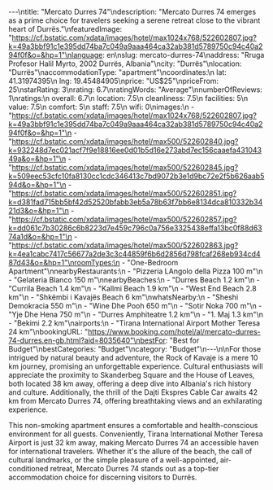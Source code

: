 ---\ntitle: "Mercato Durres 74"\ndescription: "Mercato Durres 74 emerges as a prime choice for travelers seeking a serene retreat close to the vibrant heart of Durrës."\nfeaturedImage: "https://cf.bstatic.com/xdata/images/hotel/max1024x768/522602807.jpg?k=49a3bbf91c1e395dd74ba7c049a9aaa464ca32ab381d5789750c94c40a294f0f&o=&hp=1"\nlanguage: en\nslug: mercato-durres-74\naddress: "Rruga Profesor Halil Myrto, 2002 Durrës, Albania"\ncity: "Durrës"\nlocation: "Durrës"\naccommodationType: "apartment"\ncoordinates:\n  lat: 41.31974395\n  lng: 19.45484905\nprice: "US$25"\npriceFrom: 25\nstarRating: 3\nrating: 6.7\nratingWords: "Average"\nnumberOfReviews: 1\nratings:\n  overall: 6.7\n  location: 7.5\n  cleanliness: 7.5\n  facilities: 5\n  value: 7.5\n  comfort: 5\n  staff: 7.5\n  wifi: 0\nimages:\n  - "https://cf.bstatic.com/xdata/images/hotel/max1024x768/522602807.jpg?k=49a3bbf91c1e395dd74ba7c049a9aaa464ca32ab381d5789750c94c40a294f0f&o=&hp=1"\n  - "https://cf.bstatic.com/xdata/images/hotel/max500/522602840.jpg?k=932248d7ec021acf7f9e18816ee0d01b5d16e273abd7ec156caaefa43104349a&o=&hp=1"\n  - "https://cf.bstatic.com/xdata/images/hotel/max500/522602845.jpg?k=509eec53cfc10fa8130cc1cdc346413c7bd9072b3e1d9bc72e2f5b626aab594d&o=&hp=1"\n  - "https://cf.bstatic.com/xdata/images/hotel/max500/522602851.jpg?k=d381fad715bb5bf42d52520bfabb3eb5a78b63f7bb6e8134dca810332b3421d3&o=&hp=1"\n  - "https://cf.bstatic.com/xdata/images/hotel/max500/522602857.jpg?k=dd061c7b30286c6b8223d7e459c796c0a756e3325438effa13bc0f88d6374a1d&o=&hp=1"\n  - "https://cf.bstatic.com/xdata/images/hotel/max500/522602863.jpg?k=4ea1cabc7417c56677a2de3c3c44859f6b6d2856d798fcaf268eb934cd487d43&o=&hp=1"\nroomTypes:\n  - "One-Bedroom Apartment"\nnearbyRestaurants:\n  - "Pizzeria LAngolo della Pizza 100 m"\n  - "Gelateria Blanco 150 m"\nnearbyBeaches:\n  - "Durres Beach 1.2 km"\n  - "Currila Beach 1.4 km"\n  - "Kallmi Beach 1.9 km"\n  - "West End Beach 2.8 km"\n  - "Shkëmbi i Kavajës Beach 6 km"\nwhatsNearby:\n  - "Sheshi Demokracia 550 m"\n  - "Wine Dhe Pooh 650 m"\n  - "Sotir Noka 700 m"\n  - "Yje Dhe Hena 750 m"\n  - "Durres Amphiteatre 1.2 km"\n  - "1. Maj 1.3 km"\n  - "Bekimi 2.2 km"\nairports:\n  - "Tirana International Airport Mother Teresa 24 km"\nbookingURL: "https://www.booking.com/hotel/al/mercato-durres-74-durres.en-gb.html?aid=8035640"\nbestFor: "Best for Budget"\nbestCategories: "Budget"\ncategory: "Budget"\n---\n\nFor those intrigued by natural beauty and adventure, the Rock of Kavaje is a mere 10 km journey, promising an unforgettable experience. Cultural enthusiasts will appreciate the proximity to Skanderbeg Square and the House of Leaves, both located 38 km away, offering a deep dive into Albania's rich history and culture. Additionally, the thrill of the Dajti Ekspres Cable Car awaits 42 km from Mercato Durres 74, offering breathtaking views and an exhilarating experience.

This non-smoking apartment ensures a comfortable and health-conscious environment for all guests. Conveniently, Tirana International Mother Teresa Airport is just 32 km away, making Mercato Durres 74 an accessible haven for international travelers. Whether it's the allure of the beach, the call of cultural landmarks, or the simple pleasure of a well-appointed, air-conditioned retreat, Mercato Durres 74 stands out as a top-tier accommodation choice for discerning visitors to Durrës.